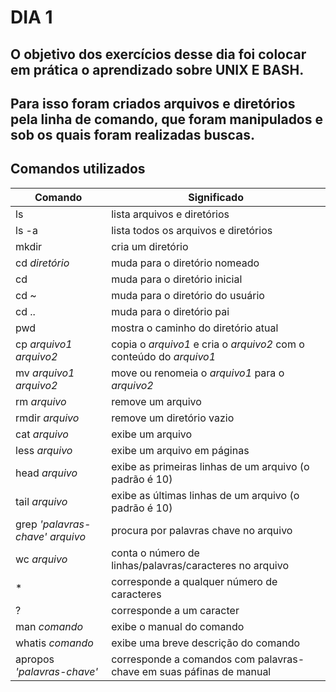# DIA 1

## O objetivo dos exercícios desse dia foi colocar em prática o aprendizado sobre UNIX E BASH. 

Para isso foram criados arquivos e diretórios pela linha de comando, que foram manipulados e sob os quais foram realizadas buscas.
---

## Comandos utilizados 

Comando|Significado
---|---
ls|lista arquivos e diretórios
ls -a|lista todos os arquivos e diretórios
mkdir|cria um diretório
cd *diretório*|muda para o diretório nomeado
cd|muda para o diretório inicial
cd ~|muda para o diretório do usuário
cd ..|muda para o diretório pai
pwd|mostra o caminho do diretório atual
cp *arquivo1* *arquivo2*|copia o *arquivo1* e cria o *arquivo2* com o conteúdo do *arquivo1*
mv *arquivo1* *arquivo2*|move ou renomeia o *arquivo1* para o *arquivo2*
rm *arquivo*|remove um arquivo
rmdir *arquivo*|remove um diretório vazio
cat *arquivo*|exibe um arquivo
less *arquivo*|exibe um arquivo em páginas
head *arquivo*|exibe as primeiras linhas de um arquivo (o padrão é 10)
tail *arquivo*|exibe as últimas linhas de um arquivo (o padrão é 10)
grep *'palavras-chave'* *arquivo*|procura por palavras chave no arquivo
wc *arquivo*|conta o número de linhas/palavras/caracteres no arquivo
*|corresponde a qualquer número de caracteres
?|corresponde a um caracter
man *comando*|exibe o manual do comando
whatis *comando*|exibe uma breve descrição do comando
apropos *'palavras-chave'*|corresponde a comandos com  palavras-chave em suas páfinas de manual


